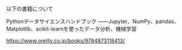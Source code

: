 以下の書籍について

Pythonデータサイエンスハンドブック
――Jupyter、NumPy、pandas、Matplotlib、scikit-learnを使ったデータ分析、機械学習

https://www.oreilly.co.jp/books/9784873118413/
